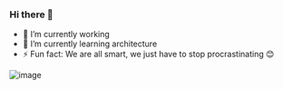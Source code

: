 ### Hi there 👋

- 🔭 I’m currently working
- 🌱 I’m currently learning architecture
- ⚡ Fun fact: We are all smart, we just have to stop procrastinating :blush:

![image](https://user-images.githubusercontent.com/21351419/169940723-2c3eae5c-5580-420d-8f26-e1fe298681ac.png)

<!---
- 🤔 I’m looking for help with 
- 💬 Ask me about free software, agile manifest, change mindset
- 👯 I’m looking to collaborate on the best company of Colombia *Banco de bogotá*
- 📫 How to reach me: amacostapulido@gmail.com
-->
